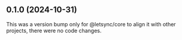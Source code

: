 ## 0.1.0 (2024-10-31)

This was a version bump only for @letsync/core to align it with other projects, there were no code changes.